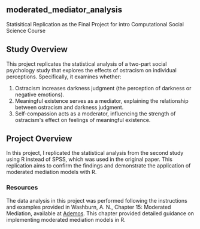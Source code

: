## moderated_mediator_analysis
Statisitical Replication as the Final Project for intro Computational Social Science Course



## Study Overview 
This project replicates the statistical analysis of a two-part social psychology study that explores the effects of ostracism on individual perceptions. Specifically, it examines whether:

1. Ostracism increases darkness judgment (the perception of darkness or negative emotions).
2. Meaningful existence serves as a mediator, explaining the relationship between ostracism and darkness judgment.
3. Self-compassion acts as a moderator, influencing the strength of ostracism's effect on feelings of meaningful existence.




## Project Overview 
In this project, I replicated the statistical analysis from the second study using R instead of SPSS, which was used in the original paper. This replication aims to confirm the findings and demonstrate the application of moderated mediation models with R.



### Resources

The data analysis in this project was performed following the instructions and examples provided in Washburn, A. N., Chapter 15: Moderated Mediation, available at [Ademos](https://ademos.people.uic.edu/Chapter15.html). This chapter provided detailed guidance on implementing moderated mediation models in R.
